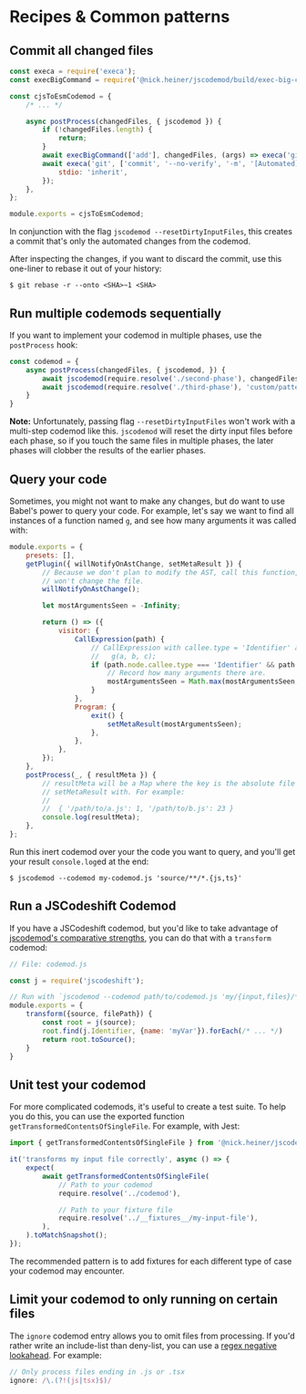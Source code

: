 # Recipes & Common patterns

## Commit all changed files
```js
const execa = require('execa');
const execBigCommand = require('@nick.heiner/jscodemod/build/exec-big-command').default;

const cjsToEsmCodemod = {
    /* ... */

    async postProcess(changedFiles, { jscodemod }) {
        if (!changedFiles.length) {
            return;
        }
        await execBigCommand(['add'], changedFiles, (args) => execa('git', args, { stdio: 'inherit' }));
        await execa('git', ['commit', '--no-verify', '-m', '[Automated] Run codemod to fix the glip glops.'], {
            stdio: 'inherit',
        });
    },
};

module.exports = cjsToEsmCodemod;
```

In conjunction with the flag `jscodemod --resetDirtyInputFiles`, this creates a commit that's only the automated changes from the codemod. 

After inspecting the changes, if you want to discard the commit, use this one-liner to rebase it out of your history:

```
$ git rebase -r --onto <SHA>~1 <SHA>
```

## Run multiple codemods sequentially
If you want to implement your codemod in multiple phases, use the `postProcess` hook:

```js
const codemod = {
    async postProcess(changedFiles, { jscodemod, }) {
        await jscodemod(require.resolve('./second-phase'), changedFiles);
        await jscodemod(require.resolve('./third-phase'), 'custom/pattern/**/*.js');
    }
}
```

**Note:** Unfortunately, passing flag `--resetDirtyInputFiles` won't work with a multi-step codemod like this. `jscodemod` will reset the dirty input files before each phase, so if you touch the same files in multiple phases, the later phases will clobber the results of the earlier phases.

## Query your code
Sometimes, you might not want to make any changes, but do want to use Babel's power to query your code. For example, let's say we want to find all instances of a function named `g`, and see how many arguments it was called with:

```js
module.exports = {
    presets: [],
    getPlugin({ willNotifyOnAstChange, setMetaResult }) {
        // Because we don't plan to modify the AST, call this function, then never call astDidChange(). That way, jscodemod
        // won't change the file.
        willNotifyOnAstChange();

        let mostArgumentsSeen = -Infinity;

        return () => ({
            visitor: {
                CallExpression(path) {
                    // CallExpression with callee.type = 'Identifier' and callee.name = 'g' matches:
                    //   g(a, b, c);
                    if (path.node.callee.type === 'Identifier' && path.node.callee.name === 'g') {
                        // Record how many arguments there are.
                        mostArgumentsSeen = Math.max(mostArgumentsSeen, path.node.arguments.length);
                    }
                },
                Program: {
                    exit() {
                        setMetaResult(mostArgumentsSeen);
                    },
                },
            },
        });
    },
    postProcess(_, { resultMeta }) {
        // resultMeta will be a Map where the key is the absolute file path, and the value is whatever we called
        // setMetaResult with. For example:
        //
        //  { '/path/to/a.js': 1, '/path/to/b.js': 23 }
        console.log(resultMeta);
    },
};
```

Run this inert codemod over your the code you want to query, and you'll get your result `console.log`ed at the end:

```
$ jscodemod --codemod my-codemod.js 'source/**/*.{js,ts}'
```

## Run a JSCodeshift Codemod
If you have a JSCodeshift codemod, but you'd like to take advantage of [jscodemod's comparative strengths](./comparison-with-jscodeshift.md), you can do that with a `transform` codemod:

```js
// File: codemod.js

const j = require('jscodeshift');

// Run with `jscodemod --codemod path/to/codemod.js 'my/{input,files}/**/*.js'`
module.exports = {
    transform({source, filePath}) {
        const root = j(source);
        root.find(j.Identifier, {name: 'myVar'}).forEach(/* ... */)
        return root.toSource();
    }
}
```

## Unit test your codemod
For more complicated codemods, it's useful to create a test suite. To help you do this, you can use the exported function `getTransformedContentsOfSingleFile`. For example, with Jest:

```js
import { getTransformedContentsOfSingleFile } from '@nick.heiner/jscodemod';

it('transforms my input file correctly', async () => {
    expect(
        await getTransformedContentsOfSingleFile(
            // Path to your codemod
            require.resolve('../codemod'),

            // Path to your fixture file
            require.resolve('../__fixtures__/my-input-file'),
        ),
    ).toMatchSnapshot();
});
```

The recommended pattern is to add fixtures for each different type of case your codemod may encounter. 

## Limit your codemod to only running on certain files
The `ignore` codemod entry allows you to omit files from processing. If you'd rather write an include-list than deny-list, you can use a [regex negative lookahead](https://stackoverflow.com/a/1749956/147601). For example:

```js
// Only process files ending in .js or .tsx
ignore: /\.(?!(js|tsx)$)/
```